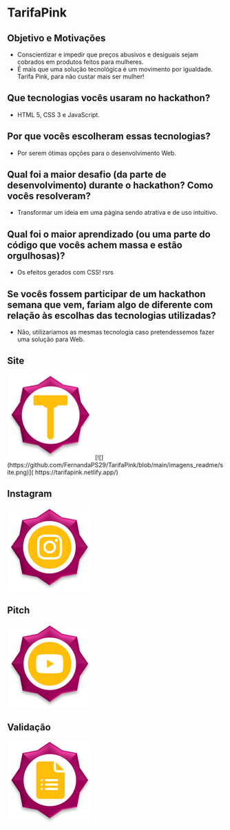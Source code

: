 # TarifaPink

## Objetivo e Motivações
- Conscientizar e impedir que preços abusivos e desiguais sejam cobrados em produtos feitos para mulheres. 
- É mais que uma solução tecnológica é um movimento por igualdade. Tarifa Pink, para não custar mais ser mulher!


## Que tecnologias vocês usaram no hackathon?
- HTML 5, CSS 3 e JavaScript.

## Por que vocês escolheram essas tecnologias?
- Por serem ótimas opções para o desenvolvimento Web.

## Qual foi a maior desafio (da parte de desenvolvimento) durante o hackathon? Como vocês resolveram?
- Transformar um ideia em uma página sendo atrativa e de uso intuitivo.

## Qual foi o maior aprendizado (ou uma parte do código que vocês achem massa e estão orgulhosas)?
- Os efeitos gerados com CSS! rsrs

## Se vocês fossem participar de um hackathon semana que vem, fariam algo de diferente com relação às escolhas das tecnologias utilizadas?
- Não, utilizariamos as mesmas tecnologia caso pretendessemos fazer uma solução para Web. 

## Site
<img src="https://github.com/FernandaPS29/TarifaPink/blob/main/imagens_readme/site.png" width="200">
[![](https://github.com/FernandaPS29/TarifaPink/blob/main/imagens_readme/site.png)]( https://tarifapink.netlify.app/)

## Instagram
[![](https://github.com/FernandaPS29/TarifaPink/blob/main/imagens_readme/instagram.png)]( https://www.instagram.com/tarifapink/)

## Pitch
[![](https://github.com/FernandaPS29/TarifaPink/blob/main/imagens_readme/pitch.png)]( https://www.youtube.com/)

## Validação
[![](https://github.com/FernandaPS29/TarifaPink/blob/main/imagens_readme/validacao.png)](https://forms.gle/j2j4mN67PikGLE8WA)

